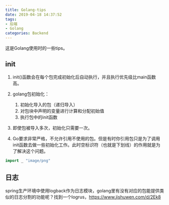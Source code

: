```yaml
---
title: Golang-tips
date: 2019-04-18 14:37:52
tags:
- 后端
- Golang
categories: Backend
---
```

这是Golang使用时的一些tips。
<!-- more -->

## init
1. init()函数会在每个包完成初始化后自动执行，并且执行优先级比main函数高。
2. golang包初始化：
    1. 初始化导入的包（递归导入）
    2. 对包块中声明的变量进行计算和分配初始值
    3. 执行包中的init函数

3. 即使包被导入多次，初始化只需要一次。  
4. Go要求非常严格，不允许引用不使用的包。但是有时你引用包只是为了调用init函数去做一些初始化工作。此时空标识符（也就是下划线）的作用就是为了解决这个问题。
```go
import _ "image/png"
```

## 日志
spring生产环境中使用logback作为日志模块，golang里有没有对应的包能提供类似的日志分割的功能呢？找到一个logrus，https://www.jishuwen.com/d/2Ek8

